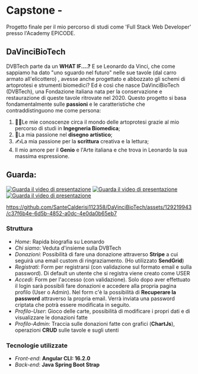 # Capstone - 
Progetto finale per il mio percorso di studi come 'Full Stack Web Developer' presso l'Academy EPICODE.
## DaVinciBioTech
DVBTech parte da un **WHAT IF....?**
E se Leonardo da Vinci, che come sappiamo ha dato "uno sguardo nel futuro" nelle sue tavole (dal carro armato all'elicottero) , avesse anche progettato e abbozzato gli schemi di artoprotesi e strumenti biomedici?
Ed è così che nasce DaVinciBioTech (DVBTech), una Fondazione italiana nata per la conservazione e restaurazione di queste tavole ritrovate nel 2020.
Questo progetto si basa fondamentalmente sulle **passioni** e le caratteristiche che contraddistinguono me come persona:
1. 👨‍🎓Le mie conoscenze circa il mondo delle artoprotesi grazie al mio percorso di studi in **Ingegneria Biomedica**;
2. 🎨La mia passione nel **disegno artistico**;
3. ✍️La mia passione per la **scrittura** creativa e la lettura;
4. Il mio amore per il **Genio** e l'Arte italiana e che trova in Leonardo la sua massima espressione.
## Guarda:
[![Guarda il video di presentazione](https://davincibiotech.s3.eu-central-1.amazonaws.com/home.png)](https://www.youtube.com/watch?v=B6ZgLZU937U&ab_channel=SanteCalderisi)
[![Guarda il video di presentazione](https://davincibiotech.s3.eu-central-1.amazonaws.com/tavole.png)](https://www.youtube.com/watch?v=B6ZgLZU937U&ab_channel=SanteCalderisi)
[![Guarda il video di presentazione](https://davincibiotech.s3.eu-central-1.amazonaws.com/registrati.png)](https://www.youtube.com/watch?v=B6ZgLZU937U&ab_channel=SanteCalderisi)



https://github.com/SanteCalderisi112358/DaVinciBioTech/assets/129219943/c37f6b4e-6d5b-4852-a0dc-4e0da0b65eb7



### Struttura
- *Home*: Rapida biografia su Leonardo
- *Chi siamo*: Veduta d'insieme sulla DVBTech
- *Donazioni*: Possibilità di fare una donazione attraverso **Stripe** a cui seguirà una email custom di ringraziamento. (Ho utilizzato **SendGrid**)
- *Registrati*: Form per registrarsi (con validazione sul formato email e sulla password). Di default un utente che si registra viene creato come USER
- *Accedi*: Form per l'accesso (con validazione). Solo dopo aver effettuato il login sarà possibili fare donazioni e accedere alla propria pagina profilo (User o Admin). Nel form c'è la possibilità di **Recuperare la password** attraverso la propria email. Verrà inviata una password criptata che potrà essere modificata in seguito.
- *Profilo-User*: Gioco delle carte, possibilità di modificare i propri dati e di visualizzare le donazioni fatte
- *Profilo-Admin*: Traccia sulle donazioni fatte con grafici (**ChartJs**), operazioni **CRUD** sulle tavole e sugli utenti

### Tecnologie utilizzate
- *Front-end*: **Angular CLI: 16.2.0**
- *Back-end*: **Java Spring Boot Strap**
